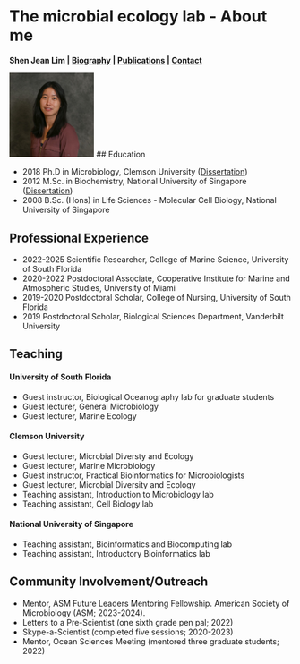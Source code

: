 # The microbial ecology lab - About me 
**Shen Jean Lim | [Biography](bio.md) | [Publications](pubs.md) | [Contact](contact.md)**

 <img src=https://github.com/shenjean/shenjean.github.io/blob/main/Pics/Jean_Indoor.jpg width="30%" height="30%">
## Education

- 2018	Ph.D in Microbiology,	Clemson University ([Dissertation](https://open.clemson.edu/all_dissertations/2566/))
- 2012	M.Sc. in Biochemistry,	National University of Singapore ([Dissertation](https://scholarbank.nus.edu.sg/handle/10635/30289))
- 2008	B.Sc. (Hons) in Life Sciences - Molecular Cell Biology,	National University of Singapore 

## Professional Experience 

- 2022-2025		Scientific Researcher,	College of Marine Science, University of South Florida
- 2020-2022		Postdoctoral Associate, Cooperative Institute for Marine and Atmospheric Studies, University of Miami
- 2019-2020		Postdoctoral Scholar,	College of Nursing, University of South Florida
- 2019		Postdoctoral Scholar, Biological Sciences Department, Vanderbilt University

## Teaching

#### University of South Florida

- Guest instructor,	Biological Oceanography lab for graduate students 
- Guest lecturer, General Microbiology 
- Guest lecturer, Marine Ecology

#### Clemson University
- Guest lecturer, Microbial Diversty and Ecology 
- Guest lecturer, Marine Microbiology 
- Guest instructor,	Practical Bioinformatics for Microbiologists 
- Guest lecturer,	Microbial Diversity and Ecology 
- Teaching assistant, Introduction to Microbiology lab 
- Teaching assistant, Cell Biology lab

#### National University of Singapore
- Teaching assistant, Bioinformatics and Biocomputing lab 
- Teaching assistant, Introductory Bioinformatics lab 

## Community Involvement/Outreach 

-	Mentor, ASM Future Leaders Mentoring Fellowship. American Society of Microbiology (ASM; 2023-2024).
-	Letters to a Pre-Scientist (one sixth grade pen pal; 2022)
-	Skype-a-Scientist (completed five sessions; 2020-2023)
-	Mentor, Ocean Sciences Meeting (mentored three graduate students; 2022)



